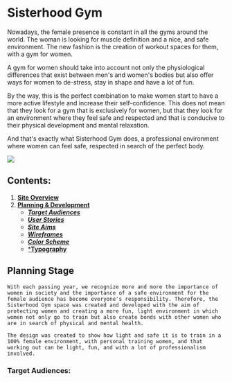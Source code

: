 # Sisterhood Gym

Nowadays, the female presence is constant in all the gyms around the world. The woman is looking for muscle definition and a nice, and safe environment. The new fashion is the creation of workout spaces for them, with a gym for women.

A gym for women should take into account not only the physiological differences that exist between men's and women's bodies but also offer ways for women to de-stress, stay in shape and have a lot of fun.

By the way, this is the perfect combination to make women start to have a more active lifestyle and increase their self-confidence. This does not mean that they look for a gym that is exclusively for women, but that they look for an environment where they feel safe and respected and that is conducive to their physical development and mental relaxation.

And that's exactly what Sisterhood Gym does, a professional environment where women can feel safe, respected in search of the perfect body.

<img src="assets/readme_images/readme_resp.png">

## Contents:
1. [**Site Overview**](#site-overview)
1. [**Planning & Development**](#planning-stage)
    * [***Target Audiences***](#target-audiences)
    * [***User Stories***](#user-stories)
    * [***Site Aims***](#site-aims)
    * [***Wireframes***](#wireframes)
    * [***Color Scheme***](#color-scheme)
    * [***Typography**](#typography)

## **Planning Stage**
    With each passing year, we recognize more and more the importance of women in society and the importance of a safe environment for the female audience has become everyone's responsibility. Therefore, the Sisterhood Gym space was created and developed with the aim of protecting women and creating a more fun, light environment in which women not only go to train but also create bonds with other women who are in search of physical and mental health.

    The design was created to show how light and safe it is to train in a 100% female environment, with personal training women, and that working out can be light, fun, and with a lot of professionalism involved.
### **Target Audiences:**

